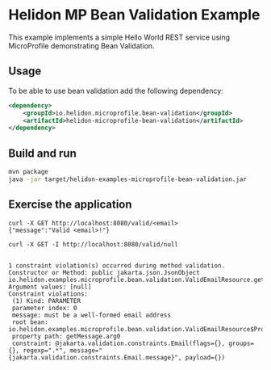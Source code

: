# Helidon MP Bean Validation Example

This example implements a simple Hello World REST service using MicroProfile demonstrating Bean Validation.

## Usage

To be able to use bean validation add the following dependency: 

```xml
<dependency>
    <groupId>io.helidon.microprofile.bean-validation</groupId>
    <artifactId>helidon-microprofile-bean-validation</artifactId>
</dependency>
```

## Build and run

```bash
mvn package
java -jar target/helidon-examples-microprofile-bean-validation.jar
```

## Exercise the application

```
curl -X GET http://localhost:8080/valid/<email>
{"message":"Valid <email>!"}

curl -X GET -I http://localhost:8080/valid/null


1 constraint violation(s) occurred during method validation.
Constructor or Method: public jakarta.json.JsonObject io.helidon.examples.microprofile.bean.validation.ValidEmailResource.getMessage(java.lang.String)
Argument values: [null]
Constraint violations: 
 (1) Kind: PARAMETER
 parameter index: 0
 message: must be a well-formed email address
 root bean: io.helidon.examples.microprofile.bean.validation.ValidEmailResource$Proxy$_$$_WeldSubclass@58f396f6
 property path: getMessage.arg0
 constraint: @jakarta.validation.constraints.Email(flags={}, groups={}, regexp=".*", message="{jakarta.validation.constraints.Email.message}", payload={})

```
